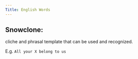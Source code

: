 ```yaml
---
Title: English Words
---
```


## Snowclone:

cliche and phrasal template that can be used and recognized.

E.g. `All your X belong to us`


